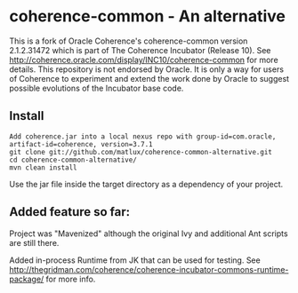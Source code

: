 # coherence-common - An alternative

This is a fork of Oracle Coherence's coherence-common version 2.1.2.31472 which is part of The Coherence Incubator (Release 10). See  http://coherence.oracle.com/display/INC10/coherence-common for more details. This repository is not endorsed by Oracle. It is only a way for users of Coherence to experiment and extend the work done by Oracle to suggest possible evolutions of the Incubator base code.

## Install

    Add coherence.jar into a local nexus repo with group-id=com.oracle, artifact-id=coherence, version=3.7.1
    git clone git://github.com/matlux/coherence-common-alternative.git
    cd coherence-common-alternative/
    mvn clean install
    
   Use the jar file inside the target directory as a dependency of your project.

## Added feature so far:

   Project was "Mavenized" although the original Ivy and additional Ant scripts are still there. 

   Added in-process Runtime from JK that can be used for testing. See http://thegridman.com/coherence/coherence-incubator-commons-runtime-package/ for more info.
   
   
